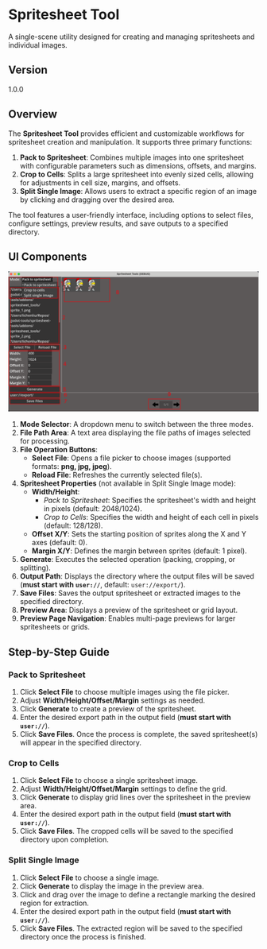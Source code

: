 # Spritesheet Tool

A single-scene utility designed for creating and managing spritesheets and individual images.

## Version

1.0.0

## Overview

The **Spritesheet Tool** provides efficient and customizable workflows for spritesheet creation and manipulation. It supports three primary functions:

1. **Pack to Spritesheet**: Combines multiple images into one spritesheet with configurable parameters such as dimensions, offsets, and margins.
2. **Crop to Cells**: Splits a large spritesheet into evenly sized cells, allowing for adjustments in cell size, margins, and offsets.
3. **Split Single Image**: Allows users to extract a specific region of an image by clicking and dragging over the desired area.

The tool features a user-friendly interface, including options to select files, configure settings, preview results, and save outputs to a specified directory.

## UI Components

![spritesheet-tool-ui](./images/spritesheet-tool-ui.png)

1. **Mode Selector**: A dropdown menu to switch between the three modes.
2. **File Path Area**: A text area displaying the file paths of images selected for processing.
3. **File Operation Buttons**:
   - **Select File**: Opens a file picker to choose images (supported formats: **png, jpg, jpeg**).
   - **Reload File**: Refreshes the currently selected file(s).
4. **Spritesheet Properties** (not available in Split Single Image mode):
   - **Width/Height**:
     - *Pack to Spritesheet*: Specifies the spritesheet's width and height in pixels (default: 2048/1024).
     - *Crop to Cells*: Specifies the width and height of each cell in pixels (default: 128/128).
   - **Offset X/Y**: Sets the starting position of sprites along the X and Y axes (default: 0).
   - **Margin X/Y**: Defines the margin between sprites (default: 1 pixel).
5. **Generate**: Executes the selected operation (packing, cropping, or splitting).
6. **Output Path**: Displays the directory where the output files will be saved (**must start with `user://`**, default: `user://export/`).
7. **Save Files**: Saves the output spritesheet or extracted images to the specified directory.
8. **Preview Area**: Displays a preview of the spritesheet or grid layout.
9. **Preview Page Navigation**: Enables multi-page previews for larger spritesheets or grids.

## Step-by-Step Guide

### Pack to Spritesheet

1. Click **Select File** to choose multiple images using the file picker.
2. Adjust **Width/Height/Offset/Margin** settings as needed.
3. Click **Generate** to create a preview of the spritesheet.
4. Enter the desired export path in the output field (**must start with `user://`**).
5. Click **Save Files**. Once the process is complete, the saved spritesheet(s) will appear in the specified directory.

### Crop to Cells

1. Click **Select File** to choose a single spritesheet image.
2. Adjust **Width/Height/Offset/Margin** settings to define the grid.
3. Click **Generate** to display grid lines over the spritesheet in the preview area.
4. Enter the desired export path in the output field (**must start with `user://`**).
5. Click **Save Files**. The cropped cells will be saved to the specified directory upon completion.

### Split Single Image

1. Click **Select File** to choose a single image.
2. Click **Generate** to display the image in the preview area.
3. Click and drag over the image to define a rectangle marking the desired region for extraction.
4. Enter the desired export path in the output field (**must start with `user://`**).
5. Click **Save Files**. The extracted region will be saved to the specified directory once the process is finished.